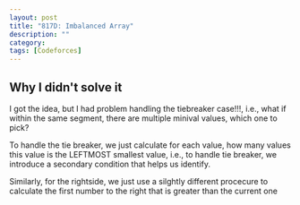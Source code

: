 ```yaml
---
layout: post
title: "817D: Imbalanced Array"
description: ""
category: 
tags: [Codeforces]
---
```


Why I didn't solve it
------
I got the idea, but I had problem handling the tiebreaker case!!!, i.e., what if within the same segment, there are multiple minival values, which one to pick?

To handle the tie breaker, we just calculate for each value, how many values this value is the LEFTMOST smallest value, i.e., to handle tie breaker, we introduce a secondary condition that helps us identify.

Similarly, for the rightside, we just use a silghtly different procecure to calculate the first number to the right that is greater than the current one
